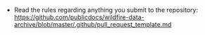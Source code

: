 * Read the rules regarding anything you submit to the repository: https://github.com/publicdocs/wildfire-data-archive/blob/master/.github/pull_request_template.md
